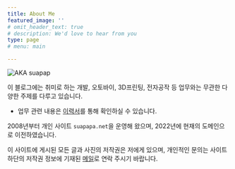```yaml
---
title: About Me
featured_image: ''
# omit_header_text: true
# description: We'd love to hear from you
type: page
# menu: main

---
```


![AKA suapap](https://asset.homin.dev/blog/image/suapapa.png)

이 블로그에는 취미로 하는 개발, 오토바이, 3D프린팅, 전자공작 등 업무와는 무관한 다양한 주제를 다루고 있습니다.
- 업무 관련 내용은 [이력서](https://homin.dev/resume)를 통해 확인하실 수 있습니다.

2008년부터 개인 사이트 `suapapa.net`을 운영해 왔으며, 2022년에 현재의 도메인으로 이전하였습니다.

이 사이트에 게시된 모든 글과 사진의 저작권은 저에게 있으며, 개인적인 문의는 사이트 하단의 저작권 정보에 기재된 [메일](mailto:ff4500@gmail.com)로 연락 주시기 바랍니다.